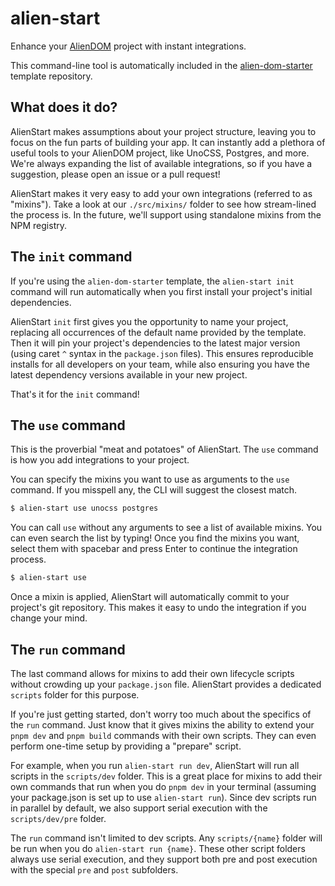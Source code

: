 # alien-start

Enhance your [AlienDOM](https://github.com/alloc/alien-dom) project with instant integrations.

This command-line tool is automatically included in the [alien-dom-starter](https://github.com/alloc/alien-dom-starter) template repository.

## What does it do?

AlienStart makes assumptions about your project structure, leaving you to focus on the fun parts of building your app. It can instantly add a plethora of useful tools to your AlienDOM project, like UnoCSS, Postgres, and more. We're always expanding the list of available integrations, so if you have a suggestion, please open an issue or a pull request!

AlienStart makes it very easy to add your own integrations (referred to as "mixins"). Take a look at our `./src/mixins/` folder to see how stream-lined the process is. In the future, we'll support using standalone mixins from the NPM registry.

## The `init` command

If you're using the `alien-dom-starter` template, the `alien-start init` command will run automatically when you first install your project's initial dependencies.

AlienStart `init` first gives you the opportunity to name your project, replacing all occurrences of the default name provided by the template. Then it will pin your project's dependencies to the latest major version (using caret `^` syntax in the `package.json` files). This ensures reproducible installs for all developers on your team, while also ensuring you have the latest dependency versions available in your new project.

That's it for the `init` command!

## The `use` command

This is the proverbial "meat and potatoes" of AlienStart. The `use` command is how you add integrations to your project.

You can specify the mixins you want to use as arguments to the `use` command. If you misspell any, the CLI will suggest the closest match.

```sh
$ alien-start use unocss postgres
```

You can call `use` without any arguments to see a list of available mixins. You can even search the list by typing! Once you find the mixins you want, select them with spacebar and press Enter to continue the integration process.

```sh
$ alien-start use
```

Once a mixin is applied, AlienStart will automatically commit to your project's git repository. This makes it easy to undo the integration if you change your mind.

## The `run` command

The last command allows for mixins to add their own lifecycle scripts without crowding up your `package.json` file. AlienStart provides a dedicated `scripts` folder for this purpose.

If you're just getting started, don't worry too much about the specifics of the `run` command. Just know that it gives mixins the ability to extend your `pnpm dev` and `pnpm build` commands with their own scripts. They can even perform one-time setup by providing a "prepare" script.

For example, when you run `alien-start run dev`, AlienStart will run all scripts in the `scripts/dev` folder. This is a great place for mixins to add their own commands that run when you do `pnpm dev` in your terminal (assuming your package.json is set up to use `alien-start run`). Since dev scripts run in parallel by default, we also support serial execution with the `scripts/dev/pre` folder.

The `run` command isn't limited to dev scripts. Any `scripts/{name}` folder will be run when you do `alien-start run {name}`. These other script folders always use serial execution, and they support both pre and post execution with the special `pre` and `post` subfolders.
